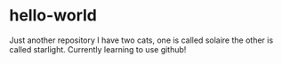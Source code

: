 # hello-world
Just another repository
I have two cats, one is called solaire the other is called starlight.
Currently learning to use github!
